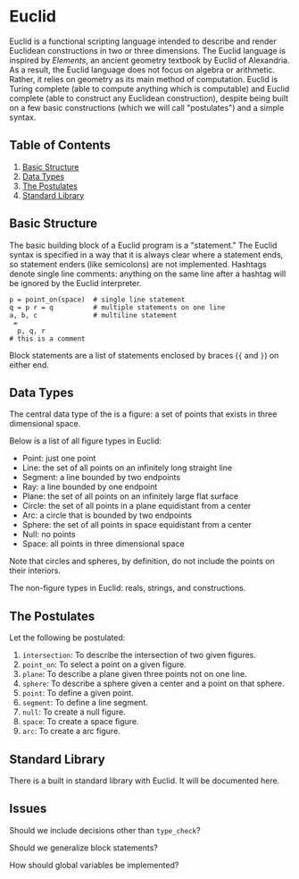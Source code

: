 # Euclid

Euclid is a functional scripting language intended to describe and render Euclidean constructions in two or three dimensions. The Euclid language is inspired by _Elements_, an ancient geometry textbook by Euclid of Alexandria. As a result, the Euclid language does not focus on algebra or arithmetic. Rather, it relies on geometry as its main method of computation. Euclid is Turing complete (able to compute anything which is computable) and Euclid complete (able to construct any Euclidean construction), despite being built on a few basic constructions (which we will call "postulates") and a simple syntax.

## Table of Contents

1. [Basic Structure](#basic-structure)
1. [Data Types](#data-types)
1. [The Postulates](#the-postulates)
1. [Standard Library](#standard-library)

## Basic Structure

The basic building block of a Euclid program is a "statement." The Euclid syntax is specified in a way that it is always clear where a statement ends, so statement enders (like semicolons) are not implemented. Hashtags denote single line comments: anything on the same line after a hashtag will be ignored by the Euclid interpreter.

```text
p = point_on(space)  # single line statement
q = p r = q          # multiple statements on one line
a, b, c              # multiline statement
 =
  p, q, r
# this is a comment
```

Block statements are a list of statements enclosed by braces (`{` and `}`) on either end.

## Data Types

The central data type of the is a figure: a set of points that exists in three dimensional space.

Below is a list of all figure types in Euclid:

* Point: just one point
* Line: the set of all points on an infinitely long straight line
* Segment: a line bounded by two endpoints
* Ray: a line bounded by one endpoint
* Plane: the set of all points on an infinitely large flat surface
* Circle: the set of all points in a plane equidistant from a center
* Arc: a circle that is bounded by two endpoints
* Sphere: the set of all points in space equidistant from a center
* Null: no points
* Space: all points in three dimensional space

Note that circles and spheres, by definition, do not include the points on their interiors.

The non-figure types in Euclid: reals, strings, and constructions.

## The Postulates

Let the following be postulated:

1. `intersection`: To describe the intersection of two given figures.
1. `point_on`: To select a point on a given figure.
1. `plane`: To describe a plane given three points not on one line.
1. `sphere`: To describe a sphere given a center and a point on that sphere.
1. `point`: To define a given point.
1. `segment`: To define a line segment.
1. `null`: To create a null figure.
1. `space`: To create a space figure.
1. `arc`: To create a arc figure.

## Standard Library

There is a built in standard library with Euclid. It will be documented here.

## Issues

Should we include decisions other than `type_check`?

Should we generalize block statements?

How should global variables be implemented?
